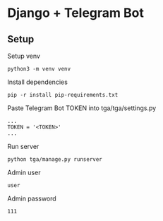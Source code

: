 # Django + Telegram Bot

## Setup

Setup venv
```
python3 -m venv venv
```
Install dependencies
```
pip -r install pip-requirements.txt
```
Paste Telegram Bot TOKEN into tga/tga/settings.py
```
...
TOKEN = '<TOKEN>'
...
```
Run server
```
python tga/manage.py runserver
```
Admin user
```
user
```
Admin password
```
111
```